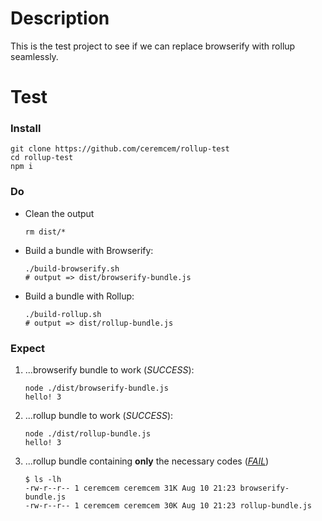 # Description 

This is the test project to see if we can replace browserify with rollup seamlessly. 

# Test

### Install 

```console 
git clone https://github.com/ceremcem/rollup-test
cd rollup-test 
npm i
```

### Do

* Clean the output 

      rm dist/*

* Build a bundle with Browserify: 

      ./build-browserify.sh
      # output => dist/browserify-bundle.js
      
* Build a bundle with Rollup: 

      ./build-rollup.sh
      # output => dist/rollup-bundle.js
      
### Expect 

1. ...browserify bundle to work (*SUCCESS*): 

       node ./dist/browserify-bundle.js
       hello! 3
      
2. ...rollup bundle to work (*SUCCESS*): 

       node ./dist/rollup-bundle.js
       hello! 3

3. ...rollup bundle containing **only** the necessary codes ([*FAIL*](https://github.com/ceremcem/rollup-test/issues/2))

      ```console
      $ ls -lh
      -rw-r--r-- 1 ceremcem ceremcem 31K Aug 10 21:23 browserify-bundle.js
      -rw-r--r-- 1 ceremcem ceremcem 30K Aug 10 21:23 rollup-bundle.js
      ```

